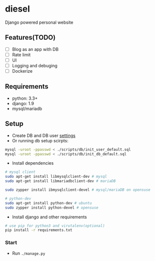 # diesel
Django powered personal website

## Features(TODO)
* [ ] Blog as an app with DB
* [ ] Rate limit
* [ ] UI
* [ ] Logging and debuging
* [ ] Dockerize

## Requirements
* python: 3.3+
* django: 1.9
* mysql/mariadb

## Setup
* Create DB and DB user [settings](https://github.com/haocs/diesel/blob/master/diesel/settings.py)
* Or running db setup scirpts:
```bash
mysql -uroot -ppasswd < ./scripts/db/init_user_default.sql
mysql -uroot -ppasswd < ./scripts/db/init_db_default.sql
```
* Install dependencies
```bash
# mysql client
sudo apt-get install libmysqlclient-dev # mysql
sudo apt-get install libmariadbclient-dev # mariaDB

sudo zypper install ibmysqlclient-devel # mysql/mariaDB on opensuse

# python-dev 
sudo apt-get install python-dev # ubuntu
sudo zypper install python-devel # opensuse
```
* Install django and other requirements
```bash
# use pip for python3 and virutalenv(optional)
pip install -r requirements.txt
```

### Start
* Run `./manage.py`

